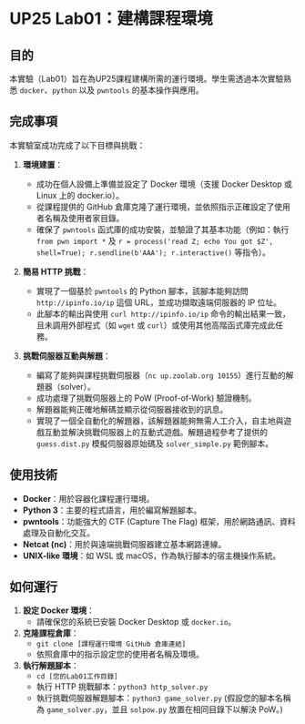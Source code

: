 # UP25 Lab01：建構課程環境

## 目的

本實驗（Lab01）旨在為UP25課程建構所需的運行環境。學生需透過本次實驗熟悉 `docker`、`python` 以及 `pwntools` 的基本操作與應用。

## 完成事項

本實驗室成功完成了以下目標與挑戰：

1.  **環境建置**：
    * 成功在個人設備上準備並設定了 Docker 環境（支援 Docker Desktop 或 Linux 上的 docker.io）。
    * 從課程提供的 GitHub 倉庫克隆了運行環境，並依照指示正確設定了使用者名稱及使用者家目錄。
    * 確保了 `pwntools` 函式庫的成功安裝，並驗證了其基本功能（例如：執行 `from pwn import *` 及 `r = process('read Z; echo You got $Z', shell=True); r.sendline(b'AAA'); r.interactive()` 等指令）。

2.  **簡易 HTTP 挑戰**：
    * 實現了一個基於 `pwntools` 的 Python 腳本，該腳本能夠訪問 `http://ipinfo.io/ip` 這個 URL，並成功擷取遠端伺服器的 IP 位址。
    * 此腳本的輸出與使用 `curl http://ipinfo.io/ip` 命令的輸出結果一致，且未調用外部程式（如 `wget` 或 `curl`）或使用其他高階函式庫完成此任務。

3.  **挑戰伺服器互動與解題**：
    * 編寫了能夠與課程挑戰伺服器（`nc up.zoolab.org 10155`）進行互動的解題器（solver）。
    * 成功處理了挑戰伺服器上的 PoW (Proof-of-Work) 驗證機制。
    * 解題器能夠正確地解碼並顯示從伺服器接收到的訊息。
    * 實現了一個全自動化的解題器，該解題器能夠無需人工介入，自主地與遊戲互動並解決挑戰伺服器上的互動式遊戲。解題過程參考了提供的 `guess.dist.py` 模擬伺服器原始碼及 `solver_simple.py` 範例腳本。

## 使用技術

* **Docker**：用於容器化課程運行環境。
* **Python 3**：主要的程式語言，用於編寫解題腳本。
* **pwntools**：功能強大的 CTF (Capture The Flag) 框架，用於網路通訊、資料處理及自動化交互。
* **Netcat (nc)**：用於與遠端挑戰伺服器建立基本網路連線。
* **UNIX-like 環境**：如 WSL 或 macOS，作為執行腳本的宿主機操作系統。

## 如何運行

1.  **設定 Docker 環境**：
    * 請確保您的系統已安裝 Docker Desktop 或 `docker.io`。
2.  **克隆課程倉庫**：
    * `git clone [課程運行環境 GitHub 倉庫連結]`
    * 依照倉庫中的指示設定您的使用者名稱及環境。
3.  **執行解題腳本**：
    * `cd [您的Lab01工作目錄]`
    * 執行 HTTP 挑戰腳本：`python3 http_solver.py`
    * 執行挑戰伺服器解題腳本：`python3 game_solver.py` (假設您的腳本名稱為 `game_solver.py`，並且 `solpow.py` 放置在相同目錄下以解決 PoW。)

